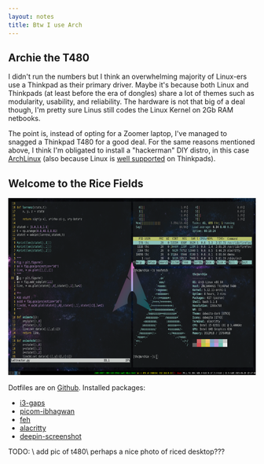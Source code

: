 ```yaml
---
layout: notes
title: Btw I use Arch
---
```


## Archie the T480


I didn't run the numbers but I think an overwhelming majority of Linux-ers use a Thinkpad as their primary driver. Maybe it's because both Linux and Thinkpads (at least before the era of dongles) share a lot of themes such as modularity, usability, and reliability. The hardware is not that big of a deal though, I'm pretty sure Linus still codes the Linux Kernel on 2Gb RAM netbooks.  

The point is, instead of opting for a Zoomer laptop, I've managed to snagged a Thinkpad T480 for a good deal. For the same reasons mentioned above, I think I'm obligated to install a "hackerman" DIY distro, in this case [ArchLinux](https://archlinux.org/) (also because Linux is [well supported](https://support.lenovo.com/us/en/solutions/pd031426-linux-for-personal-systems) on Thinkpads). 

## Welcome to the Rice Fields

<img src="/assets/ricedarch.png" width=640 height=360 class="center">

Dotfiles are on [Github](https://github.com/thaihangchung7/profiles). Installed packages:
- [i3-gaps](https://github.com/Airblader/i3)
- [picom-ibhagwan](https://github.com/ibhagwan/picom)
- [feh](https://feh.finalrewind.org/) 
- [alacritty](https://github.com/alacritty/alacritty)
- [deepin-screenshot](https://archlinux.org/packages/community/x86_64/deepin-screenshot/)


TODO: \\
add pic of t480\\
perhaps a nice photo of riced desktop???
